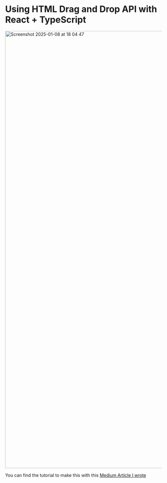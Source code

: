 # Using HTML Drag and Drop API with React + TypeScript 


<img width="1402" alt="Screenshot 2025-01-08 at 18 04 47" src="https://github.com/user-attachments/assets/ff2915d9-f16d-4ed6-8d40-765b8f332cda" />


You can find the tutorial to make this with this [Medium Article I wrote](TBC)
